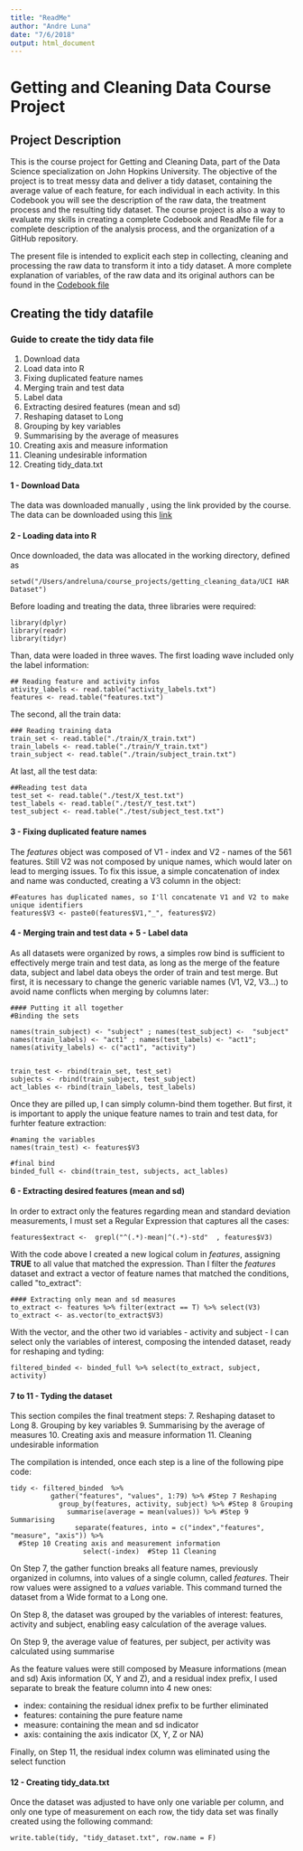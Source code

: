 ```yaml
---
title: "ReadMe"
author: "Andre Luna"
date: "7/6/2018"
output: html_document
---
```


# Getting and Cleaning Data Course Project

## Project Description
This is the course project for Getting and Cleaning Data, part of the Data Science specialization on John Hopkins University. The objective of the project is to treat messy data and deliver a tidy dataset, containing the average value of each feature, for each individual in each activity. In this Codebook you will see the description of the raw data, the treatment process and the resulting tidy dataset. The course project is also a way to evaluate my skills in creating a complete Codebook and ReadMe file for a complete description of the analysis process, and the organization of a GitHub repository.

The present file is intended to explicit each step in collecting, cleaning and processing the raw data to transform it into a tidy dataset. A more complete explanation of variables, of the raw data and its original authors can be found in the [Codebook file](https://github.com/dehzao/Getting_and_Cleaning_Data/blob/master/Codebook.md)

## Creating the tidy datafile

### Guide to create the tidy data file

1. Download data
2. Load data into R
3. Fixing duplicated feature names
4. Merging train and test data
5. Label data
6. Extracting desired features (mean and sd)
7. Reshaping dataset to Long
8. Grouping by key variables
9. Summarising by the average of measures
10. Creating axis and measure information
11. Cleaning undesirable information
12. Creating tidy_data.txt

#### 1 - Download Data
The data was downloaded manually , using the link provided by the course. The data can be downloaded using this [link](https://d396qusza40orc.cloudfront.net/getdata%2Fprojectfiles%2FUCI%20HAR%20Dataset.zip)

#### 2 - Loading data into R
Once downloaded, the data was allocated in the working directory, defined as
```{r eval = F}
setwd("/Users/andreluna/course_projects/getting_cleaning_data/UCI HAR Dataset")
```

Before loading and treating the data, three libraries were required:
```{r eval = F}
library(dplyr)
library(readr)
library(tidyr)
```

Than, data were loaded in three waves. The first loading wave included only the label information:
```{r eval = F}
## Reading feature and activity infos
ativity_labels <- read.table("activity_labels.txt")
features <- read.table("features.txt")
```

The second, all the train data:
```{r eval = F}
### Reading training data
train_set <- read.table("./train/X_train.txt")
train_labels <- read.table("./train/Y_train.txt")
train_subject <- read.table("./train/subject_train.txt")
```

At last, all the test data:
```{r eval = F}
##Reading test data
test_set <- read.table("./test/X_test.txt")
test_labels <- read.table("./test/Y_test.txt")
test_subject <- read.table("./test/subject_test.txt")
```

#### 3 - Fixing duplicated feature names
The *features* object was composed of V1 - index and V2 - names of the 561 features. Still V2 was not composed by unique names, which would later on lead to merging issues. To fix this issue, a simple concatenation of index and name was conducted, creating a V3 column in the object:
```{r eval = F}
#Features has duplicated names, so I'll concatenate V1 and V2 to make unique identifiers
features$V3 <- paste0(features$V1,"_", features$V2)
```

#### 4 - Merging train and test data + 5 - Label data
As all datasets were organized by rows, a simples row bind is sufficient to effectively merge train and test data, as long as the merge of the feature data, subject and label data obeys the order of train and test merge. But first, it is necessary to change the generic variable names (V1, V2, V3...) to avoid name conflicts when merging by columns later:
```{r eval = F}
#### Putting it all together
#Binding the sets

names(train_subject) <- "subject" ; names(test_subject) <-  "subject"
names(train_labels) <- "act1" ; names(test_labels) <- "act1"; names(ativity_labels) <- c("act1", "activity")


train_test <- rbind(train_set, test_set)
subjects <- rbind(train_subject, test_subject)
act_lables <- rbind(train_labels, test_labels)
```

Once they are pilled up, I can simply column-bind them together. But first, it is important to apply the unique feature names to train and test data, for furhter feature extraction:
```{r eval = F}
#naming the variables
names(train_test) <- features$V3 

#final bind
binded_full <- cbind(train_test, subjects, act_lables)
```

#### 6 - Extracting desired features (mean and sd)
In order to extract only the features regarding mean and standard deviation measurements, I must set a Regular Expression that captures all the cases:
```{r eval = F}
features$extract <-  grepl("^(.*)-mean|^(.*)-std"  , features$V3)
```

With the code above I created a new logical colum in *features*, assigning **TRUE** to all value that matched the expression. Than I filter the *features* dataset and extract a vector of feature names that matched the conditions, called "to_extract":

```{r eval = F}
#### Extracting only mean and sd measures
to_extract <- features %>% filter(extract == T) %>% select(V3)
to_extract <- as.vector(to_extract$V3)
```

With the vector, and the other two id variables - activity and subject - I can select only the variables of interest, composing the intended dataset, ready for reshaping and tyding:

```{r eval = F}
filtered_binded <- binded_full %>% select(to_extract, subject, activity)
```

#### 7 to 11 - Tyding the dataset
This section compiles the final treatment steps:
7. Reshaping dataset to Long
8. Grouping by key variables
9. Summarising by the average of measures
10. Creating axis and measure information
11. Cleaning undesirable information


The compilation is intended, once each step is a line of the following pipe code:
```{r eval = F}
tidy <- filtered_binded  %>% 
          gather("features", "values", 1:79) %>% #Step 7 Reshaping
            group_by(features, activity, subject) %>% #Step 8 Grouping
              summarise(average = mean(values)) %>% #Step 9 Summarising
                separate(features, into = c("index","features", "measure", "axis")) %>% 
  #Step 10 Creating axis and measurement information
                  select(-index)  #Step 11 Cleaning

```

On Step 7, the gather function breaks all feature names, previously organized in columns, into values of a single column, called *features*. Their row values were assigned to a *values* variable. This command turned the dataset from a Wide format to a Long one.

On Step 8, the dataset was grouped by the variables of interest: features, activity and subject, enabling easy calculation of the average values.

On Step 9, the average value of features, per subject, per activity was calculated using summarise

As the feature values were still composed by Measure informations (mean and sd) Axis information (X, Y and Z), and a residual index prefix, I used separate to break the feature column into 4 new ones: 
* index: containing the residual idnex prefix to be further eliminated
* features: containing the pure feature name
* measure: containing the mean and sd indicator
* axis: containing the axis indicator (X, Y, Z or NA)

Finally, on Step 11, the residual index column was eliminated using the select function

#### 12 - Creating tidy_data.txt
Once the dataset was adjusted to have only one variable per column, and only one type of measurement on each row, the tidy data set was finally created using the following command:

```{r eval = F}
write.table(tidy, "tidy_dataset.txt", row.name = F)
```
